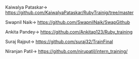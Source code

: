 Kaiwalya Pataskar-> https://github.com/KaiwalyaPataskar/RubyTrainig/tree/master

Swapnil Naik-> https://github.com/SwapnilNaik/SwapGithub

Ankita Pandey-> https://github.com/Ankitap123/Ruby_training

Suraj Rajput-> https://github.com/suraj32/TrainFinal

Niranjan Patil-> https://github.com/nirupatil/intern_training/
